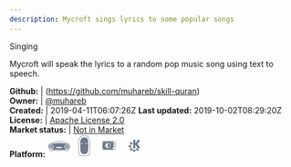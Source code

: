 ```yaml
---
description: Mycroft sings lyrics to some popular songs
---
```

Singing

Mycroft will speak the lyrics to a random pop music song using text to speech.

**Github:** | (https://github.com/muhareb/skill-quran)  
**Owner:** | [@muhareb](https://github.com/muhareb)  
**Created:** | 2019-04-11T06:07:26Z  **Last updated:** 2019-10-02T08:29:20Z  
**License:** | [Apache License 2.0](https://api.github.com/licenses/apache-2.0)  
**Market status:** | [Not in Market](https://market.mycroft.ai/skill/)  
**Platform:**   ![](.gitbook/assets/mark-1-icon.png)  ![](.gitbook/assets/mark-2-icon.png)  ![](.gitbook/assets/picroft-icon.png)  ![](.gitbook/assets/kde.png)   
